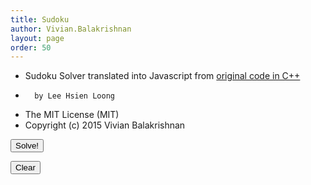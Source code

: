 ```yaml
---
title: Sudoku
author: Vivian.Balakrishnan
layout: page
order: 50
---
```




*	Sudoku Solver translated into Javascript from [original code in C++](https://drive.google.com/drive/folders/0B2G2LjIu7WbdfjhaUmVzc1lCR2hUdk5fZllCOHdtbFItbU5qYzdqZGVxdmlnRkJyYVQ4VU0)
*		by Lee Hsien Loong
*	The MIT License (MIT)
*	Copyright (c) 2015 Vivian Balakrishnan



<style>
    p { text-align: left; }
    table { border: 2px solid #000; border-collapse: collapse;
            margin-left: auto; margin-right: auto; }
    input { border: 2px solid #ccc; }
</style>

<script type="text/javascript">


  BOARD_SIZE = 9;         // Width and height of the SuDoku board
	BOX_SIZE = 3;           // Width and height of the inner boxes
	EMPTY = "";             // Empty cell marker
	BLANK = 0x0;
	ONES = 0x3fe;			//	Binary 1111111110
	var InBlock = [];
	var InRow = [];
	var InCol = [];
	var board = [];			// Board of 81 cells

	var Block = [];			// 3x3 block of cells
	var Row = [];			// Row of 9 cells
	var Col = [];			// Column of 9 cells
	var Seq = []; 			// Sequence of blank cells
	var SeqPos = 0; 		// Points to blank cells



    function nextfield(me){
    	var vnum=/[1-9]/;
        var elements=document.getElementsByTagName("input");
			for (i=0; i<elements.length; i++) {

				if (elements[i]==me) {
					break;
					}
			}
		if (!elements[i].value.match(vnum)) {  

					elements[i].value="";
					elements[i].focus();
		}	else	{
        elements[i+1].focus();

        }
    }


    function draw() {
    	document.write('<table style="float:center">');
    	for (var row=0; row<9; row++) {
    		document.write('<tr>');
    		for (var col=0; col<9; col++) {
				document.write('<td><input type="text" size="2" maxlength="1" style="font-size:20px" onkeyup="nextfield(this)"/></td>');
			}
			document.write('</tr>');
    	}
    	document.write('</table>');
    }


	function setup() {
			board = document.getElementsByTagName("input");
     		for (var i=0; i<81; i++) {
     			var Square = i;
     			InRow[Square] = (Math.floor(Square / BOARD_SIZE));
     			InCol[Square] = (Square % BOARD_SIZE);
     			InBlock[Square] = ((Math.floor(Square/27) ) * 3)  + (Math.floor((Square % BOARD_SIZE) / 3));	  		
     		}	   

            for (var i=0; i<9; i++) {
            	Block[i] = ONES;
            	Row[i] = ONES;
            	Col[i] = ONES;
		  	}

		}

	function bitcount(b){
		b=b>>>1;
		var count = 0;
		while (b) {
			b= (b >>> 1);
			count++;
		}
		return count;
	}

	function removeValbit(c,v) {
		Block[InBlock[c]] &= ~v;
		Row[InRow[c]] &= ~v;
		Col[InCol[c]] &= ~v;
	}

	function test(SeqNum) {

		if (SeqNum>=Seq.length) return true;	//Solved

		var index = Seq[SeqNum];

		var possibles = Block[InBlock[index]] & Row[InRow[index]] & Col[InCol[index]];

		while (possibles) {

			var valbit = possibles & (-possibles);
			possibles &= ~valbit;

			board[index].value = bitcount(valbit);

			removeValbit(index, valbit);

			if (test(SeqNum+1)) return true;

			Block[InBlock[index]] |= valbit;
			Row[InRow[index]] |= valbit;
			Col[InCol[index]] |= valbit;
			}
		return false;		 	
	  }		


	function solve () {      
		setup();
		for (var i=0; i<81; i++) {
			if (board[i].value!=EMPTY) {
				var valbit2=1<<(board[i].value);
				removeValbit(i,valbit2);
			} else {
				Seq[Seq.length]=i;
			}
		}

		if (!test(0))
			alert("Cannot find solution");     
	}             

draw();

</script>


<p><button type="button" onclick="solve();">Solve!</button></p>
<p><button type="button" onclick="window.location.reload(true)">Clear</button></p>
